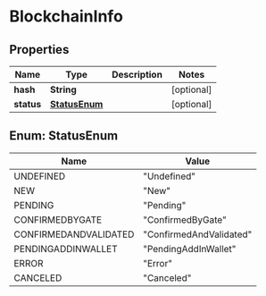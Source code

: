 
# BlockchainInfo

## Properties
Name | Type | Description | Notes
------------ | ------------- | ------------- | -------------
**hash** | **String** |  |  [optional]
**status** | [**StatusEnum**](#StatusEnum) |  |  [optional]


<a name="StatusEnum"></a>
## Enum: StatusEnum
Name | Value
---- | -----
UNDEFINED | &quot;Undefined&quot;
NEW | &quot;New&quot;
PENDING | &quot;Pending&quot;
CONFIRMEDBYGATE | &quot;ConfirmedByGate&quot;
CONFIRMEDANDVALIDATED | &quot;ConfirmedAndValidated&quot;
PENDINGADDINWALLET | &quot;PendingAddInWallet&quot;
ERROR | &quot;Error&quot;
CANCELED | &quot;Canceled&quot;



